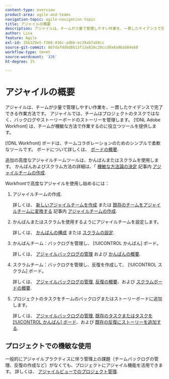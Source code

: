 ```yaml
---
content-type: overview
product-area: agile-and-teams
navigation-topic: agile-navigation-topic
title: アジャイルの概要
description: アジャイルは、チームが少量で管理しやすい作業を、一貫したケイデンスで完了できる作業方法です。 アジャイルでは、チームはプロジェクトのタスクではなく、バックログやストーリーボードのストーリーを管理します。 [!DNL Adobe Workfront] は、チームが機敏な方法で作業するのに役立つツールを提供します。
author: Lisa
feature: Agile
exl-id: 35b329e5-f360-416c-adbb-ec39ab7a50cc
source-git-commit: 867da7dd9d8b13f13e816c20ccd9a8a96ab04eb8
workflow-type: tm+mt
source-wordcount: '326'
ht-degree: 1%

---
```


# アジャイルの概要

アジャイルは、チームが少量で管理しやすい作業を、一貫したケイデンスで完了できる作業方法です。 アジャイルでは、チームはプロジェクトのタスクではなく、バックログやストーリーボードのストーリーを管理します。 [!DNL Adobe Workfront] は、チームが機敏な方法で作業するのに役立つツールを提供します。

[!DNL Workfront] ボードは、チームコラボレーションのためのシンプルで柔軟なツールです。 ボードについて詳しくは、 [ボードの概要](../agile/boards-overview.md).

追加の高度なアジャイルチームツールは、かんばんまたはスクラムを使用します。 かんばんおよびスクラム方法の詳細は、「 [機敏な方法論の決定](../agile/get-started-with-agile-in-workfront/create-an-agile-team.md#deciding) 記事内 [アジャイルチームの作成](../agile/get-started-with-agile-in-workfront/create-an-agile-team.md).

Workfrontで高度なアジャイルを使用し始めるには：

1. アジャイルチームの作成.

   詳しくは、 [新しいアジャイルチームを作成](../agile/get-started-with-agile-in-workfront/create-an-agile-team.md#creating-an-agile-team-from-scratch) または [既存のチームをアジャイルチームに変換する](../agile/get-started-with-agile-in-workfront/create-an-agile-team.md#converting-an-existing-team-into-an-agaile-team) 記事内 [アジャイルチームの作成](../agile/get-started-with-agile-in-workfront/create-an-agile-team.md).

1. かんばんまたはスクラムを使用するようにアジャイルチームを設定します。

   詳しくは、 [かんばんの構成](../agile/get-started-with-agile-in-workfront/configure-kanban.md) または [スクラムの設定](../agile/get-started-with-agile-in-workfront/configure-scrum.md).

1. かんばんチーム：バックログを管理し、 [!UICONTROL かんばん] ボード。

   詳しくは、 [アジャイルバックログの管理](../agile/work-in-an-agile-environment/manage-the-agile-backlog.md) および [かんばんの概要](../agile/use-kanban-in-an-agile-team/kanban-overview.md).

1. スクラムチーム：バックログを管理し、反復を作成して、 [!UICONTROL スクラム] ボード。

   詳しくは、 [アジャイルバックログの管理](../agile/work-in-an-agile-environment/manage-the-agile-backlog.md), [反復の概要](../agile/use-scrum-in-an-agile-team/iterations/iterations-overview.md)、および [スクラムボードの概要](../agile/use-scrum-in-an-agile-team/scrum-board/scrum-board-overview.md).

1. プロジェクトのタスクをチームのバックログまたはストーリーボードに追加します。

   詳しくは、 [アジャイルバックログの管理](../agile/work-in-an-agile-environment/manage-the-agile-backlog.md), [既存のタスクまたはタスクを [!UICONTROL かんばん] ボード](../agile/use-kanban-in-an-agile-team/add-existing-tasks-or-issues-to-the-kanban-board.md)、および [既存の反復にストーリーを追加する](../agile/use-scrum-in-an-agile-team/iterations/add-stories-to-existing-iteration.md).

## プロジェクトでの機敏な使用

一般的にアジャイルプラクティスに伴う管理上の課題（チームバックログの管理、反復の作成など）がなくても、プロジェクトにアジャイル機能を活用できます。 詳しくは、 [アジャイルビューでのプロジェクト管理](/help/quicksilver/manage-work/projects/manage-projects/manage-projects-in-agile-view.md).
